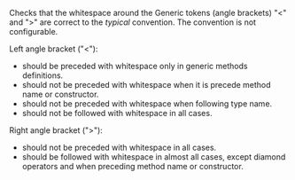 Checks that the whitespace around the Generic tokens (angle brackets)
"\<" and ">" are correct to the *typical* convention. The convention is
not configurable.

Left angle bracket ("\<"):

-   should be preceded with whitespace only in generic methods
    definitions.
-   should not be preceded with whitespace when it is precede method
    name or constructor.
-   should not be preceded with whitespace when following type name.
-   should not be followed with whitespace in all cases.

Right angle bracket (">"):

-   should not be preceded with whitespace in all cases.
-   should be followed with whitespace in almost all cases, except
    diamond operators and when preceding method name or constructor.
